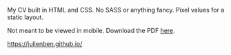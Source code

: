 My CV built in HTML and CSS. No SASS or anything fancy. Pixel values for a static layout.

Not meant to be viewed in mobile. Download the PDF [here](https://github.com/julienben/julienben.github.io/raw/master/CV%20(Julien%20Benchetrit).pdf).

https://julienben.github.io/
